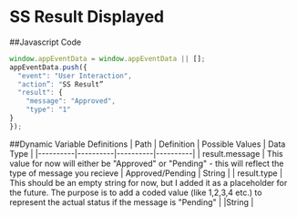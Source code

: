 # SS Result Displayed


##Javascript Code
```js
window.appEventData = window.appEventData || [];
appEventData.push({
  "event": "User Interaction",
  "action”: "SS Result”
  "result": {
    "message": "Approved",
    "type": "1"
}
});
```


##Dynamic Variable Definitions
| Path     | Definition | Possible Values | Data Type |
|----------|----------|----------|----------|
| result.message  | This value for now will either be "Approved" or "Pending" - this will reflect the type of message you recieve | Approved/Pending | String |
| result.type | This should be an empty string for now, but I added it as a placeholder for the future. The purpose is to add a coded value (like 1,2,3,4 etc.) to represent the actual status if the message is "Pending"  | |String |	
